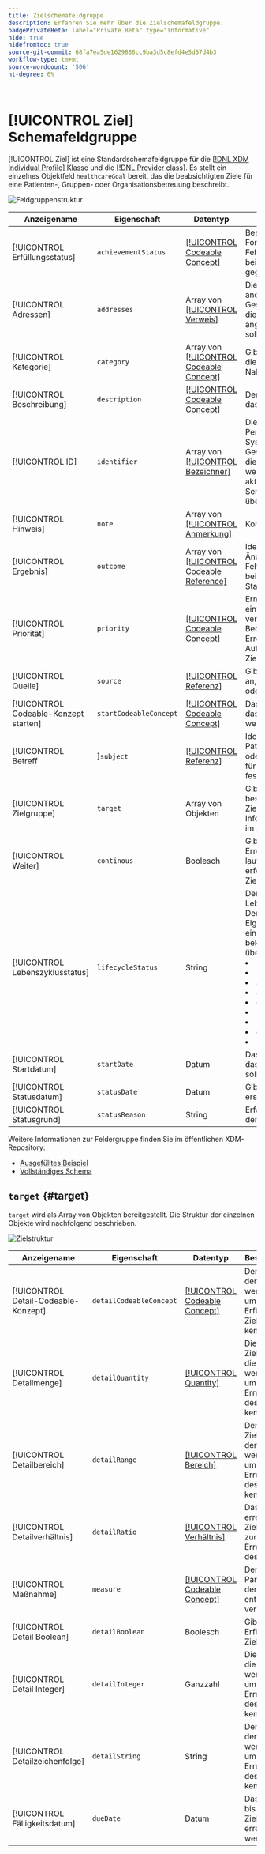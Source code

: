 ```yaml
---
title: Zielschemafeldgruppe
description: Erfahren Sie mehr über die Zielschemafeldgruppe.
badgePrivateBeta: label="Private Beta" type="Informative"
hide: true
hidefromtoc: true
source-git-commit: 68fa7ea5de1629886cc9ba3d5c8efd4e5d57d4b3
workflow-type: tm+mt
source-wordcount: '506'
ht-degree: 6%

---
```


# [!UICONTROL Ziel] Schemafeldgruppe

[!UICONTROL Ziel] ist eine Standardschemafeldgruppe für die [[!DNL XDM Individual Profile] Klasse](../../classes/individual-profile.md) und die [[!DNL Provider class]](../../classes/provider.md). Es stellt ein einzelnes Objektfeld `healthcareGoal` bereit, das die beabsichtigten Ziele für eine Patienten-, Gruppen- oder Organisationsbetreuung beschreibt.

![Feldgruppenstruktur](../../images/field-groups/healthcare-goal/goal.png)

| Anzeigename | Eigenschaft | Datentyp | Beschreibung |
| --- | --- | --- | --- |
| [!UICONTROL Erfüllungsstatus] | `achievementStatus` | [[!UICONTROL Codeable Concept]](../../data-types/healthcare/codeable-concept.md) | Beschreibt den Fortschritt bzw. das Fehlen von Fortschritten beim Erreichen des Ziels gegen das Ziel. |
| [!UICONTROL Adressen] | `addresses` | Array von [[!UICONTROL Verweis]](../../data-types/healthcare/reference.md) | Die Bedingungen und anderen Elemente des Gesundheitsdatensatzes, die vom Ziel angesprochen werden sollen. |
| [!UICONTROL Kategorie] | `category` | Array von [[!UICONTROL Codeable Concept]](../../data-types/healthcare/codeable-concept.md) | Gibt eine Kategorie an, in die das Ziel fällt, z. B. Nahrung oder Verhalten. |
| [!UICONTROL Beschreibung] | `description` | [[!UICONTROL Codeable Concept]](../../data-types/healthcare/codeable-concept.md) | Der Code oder Text, der das Ziel beschreibt. |
| [!UICONTROL ID] | `identifier` | Array von [[!UICONTROL Bezeichner]](../../data-types/healthcare/identifier.md) | Die diesem Ziel vom Performer oder anderen Systemen zugewiesenen Geschäftskennungen, die konstant bleiben, wenn die Ressource aktualisiert wird und von Server zu Server übertragen wird. |
| [!UICONTROL Hinweis] | `note` | Array von [[!UICONTROL Anmerkung]](../../data-types/healthcare/annotation.md) | Kommentare zum Ziel. |
| [!UICONTROL Ergebnis] | `outcome` | Array von [[!UICONTROL Codeable Reference]](../../data-types/healthcare/codeable-reference.md) | Identifiziert die Änderung (oder das Fehlen von Änderungen) bei der Bewertung des Status des Ziels. |
| [!UICONTROL Priorität] | `priority` | [[!UICONTROL Codeable Concept]](../../data-types/healthcare/codeable-concept.md) | Ermittelt den einvernehmlich vereinbarten Umfang an Bedeutung, der mit der Erreichung oder Aufrechterhaltung des Ziels verbunden ist. |
| [!UICONTROL Quelle] | `source` | [[!UICONTROL Referenz]](../../data-types/healthcare/reference.md) | Gibt die Quelle des Ziels an, z. B. den Patienten oder Praktiker. |
| [!UICONTROL  Codeable-Konzept starten] | `startCodeableConcept` | [[!UICONTROL Codeable Concept]](../../data-types/healthcare/codeable-concept.md) | Das Ereignis, nach dem das Ziel fortgesetzt werden soll. |
| [!UICONTROL  Betreff |]`subject` | [[!UICONTROL Referenz]](../../data-types/healthcare/reference.md) | Identifiziert den Patienten, die Gruppe oder die Organisation, für die das Ziel festgelegt wird. |
| [!UICONTROL Zielgruppe] | `target` | Array von Objekten | Gibt die Zeitleiste bestimmter Schritte im Ziel an. Weitere Informationen finden Sie im Abschnitt [unter ](#target) . |
| [!UICONTROL Weiter] | `continous` | Boolesch | Gibt an, ob nach Erreichen des Ziels eine laufende Aktivität erforderlich ist, um das Ziel zu erreichen. |
| [!UICONTROL Lebenszyklusstatus] | `lifecycleStatus` | String | Der Status des Lebenszyklus des Ziels. Der Wert dieser Eigenschaft muss mit einem der folgenden bekannten Enum-Werte übereinstimmen. <li> `proposed` </li> <li> `planned` </li> <li> `accepted` </li> <li> `active` </li> <li> `on-hold` </li> <li> `completed` </li> <li> `cancelled` </li> <li> `entered-in-error` </li> <li> `rejected` </li> |
| [!UICONTROL Startdatum] | `startDate` | Datum | Das Datum, nach dem das Ziel erreicht werden soll. |
| [!UICONTROL Statusdatum] | `statusDate` | Datum | Gibt an, wann der Status erstellt wurde. |
| [!UICONTROL Statusgrund] | `statusReason` | String | Erfasst den Grund für den aktuellen Status. |

Weitere Informationen zur Feldergruppe finden Sie im öffentlichen XDM-Repository:

* [Ausgefülltes Beispiel](https://github.com/adobe/xdm/blob/master/extensions/industry/healthcare/fhir/fieldgroups/goal.example.1.json)
* [Vollständiges Schema](https://github.com/adobe/xdm/blob/master/extensions/industry/healthcare/fhir/fieldgroups/goal.example.1.json)

## `target` {#target}

`target` wird als Array von Objekten bereitgestellt. Die Struktur der einzelnen Objekte wird nachfolgend beschrieben.

![Zielstruktur](../../images/field-groups/healthcare-goal/target.png)

| Anzeigename | Eigenschaft | Datentyp | Beschreibung |
| --- | --- | --- | --- |
| [!UICONTROL Detail-Codeable-Konzept] | `detailCodeableConcept` | [[!UICONTROL Codeable Concept]](../../data-types/healthcare/codeable-concept.md) | Der Zielcode, der erreicht werden soll, um die Erfüllung des Ziels zu kennzeichnen. |
| [!UICONTROL Detailmenge] | `detailQuantity` | [[!UICONTROL Quantity]](../../data-types/healthcare/quantity.md) | Die Zielmenge, die erreicht werden soll, um die Erreichung des Ziels zu kennzeichnen. |
| [!UICONTROL Detailbereich] | `detailRange` | [[!UICONTROL Bereich]](../../data-types/healthcare/range.md) | Der Zielbereich, der erreicht werden soll, um die Erreichung des Ziels zu kennzeichnen. |
| [!UICONTROL Detailverhältnis] | `detailRatio` | [[!UICONTROL Verhältnis]](../../data-types/healthcare/ratio.md) | Das zu erreichende Zielverhältnis zur Erreichung des Ziels. |
| [!UICONTROL Maßnahme] | `measure` | [[!UICONTROL Codeable Concept]](../../data-types/healthcare/codeable-concept.md) | Der -Parameter, der den Wert enthält, wird verfolgt. |
| [!UICONTROL Detail Boolean] | `detailBoolean` | Boolesch | Gibt die Erfüllung des Ziels an. |
| [!UICONTROL Detail Integer] | `detailInteger` | Ganzzahl | Die Zielzahl, die erreicht werden soll, um die Erreichung des Ziels zu kennzeichnen. |
| [!UICONTROL Detailzeichenfolge] | `detailString` | String | Der Zielwert, der erreicht werden soll, um die Erreichung des Ziels zu kennzeichnen. |
| [!UICONTROL Fälligkeitsdatum] | `dueDate` | Datum | Das Datum, bis zu dem die Zielgruppe erreicht werden soll. |
